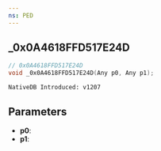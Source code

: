 ```yaml
---
ns: PED
---
```

## _0x0A4618FFD517E24D

```c
// 0x0A4618FFD517E24D
void _0x0A4618FFD517E24D(Any p0, Any p1);
```

```
NativeDB Introduced: v1207
```

## Parameters
* **p0**:
* **p1**:
